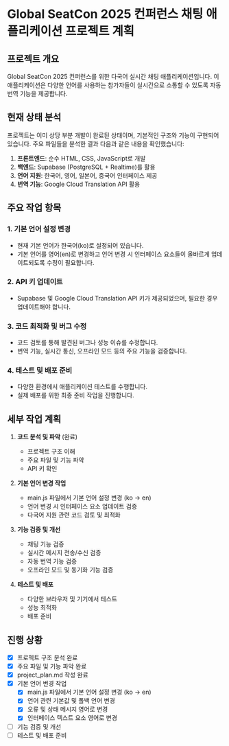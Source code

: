 # Global SeatCon 2025 컨퍼런스 채팅 애플리케이션 프로젝트 계획

## 프로젝트 개요
Global SeatCon 2025 컨퍼런스를 위한 다국어 실시간 채팅 애플리케이션입니다. 이 애플리케이션은 다양한 언어를 사용하는 참가자들이 실시간으로 소통할 수 있도록 자동 번역 기능을 제공합니다.

## 현재 상태 분석
프로젝트는 이미 상당 부분 개발이 완료된 상태이며, 기본적인 구조와 기능이 구현되어 있습니다. 주요 파일들을 분석한 결과 다음과 같은 내용을 확인했습니다:

1. **프론트엔드**: 순수 HTML, CSS, JavaScript로 개발
2. **백엔드**: Supabase (PostgreSQL + Realtime)를 활용
3. **언어 지원**: 한국어, 영어, 일본어, 중국어 인터페이스 제공
4. **번역 기능**: Google Cloud Translation API 활용

## 주요 작업 항목

### 1. 기본 언어 설정 변경
- 현재 기본 언어가 한국어(ko)로 설정되어 있습니다.
- 기본 언어를 영어(en)로 변경하고 언어 변경 시 인터페이스 요소들이 올바르게 업데이트되도록 수정이 필요합니다.

### 2. API 키 업데이트
- Supabase 및 Google Cloud Translation API 키가 제공되었으며, 필요한 경우 업데이트해야 합니다.

### 3. 코드 최적화 및 버그 수정
- 코드 검토를 통해 발견된 버그나 성능 이슈를 수정합니다.
- 번역 기능, 실시간 통신, 오프라인 모드 등의 주요 기능을 검증합니다.

### 4. 테스트 및 배포 준비
- 다양한 환경에서 애플리케이션 테스트를 수행합니다.
- 실제 배포를 위한 최종 준비 작업을 진행합니다.

## 세부 작업 계획

1. **코드 분석 및 파악** (완료)
   - 프로젝트 구조 이해
   - 주요 파일 및 기능 파악
   - API 키 확인

2. **기본 언어 변경 작업**
   - main.js 파일에서 기본 언어 설정 변경 (ko -> en)
   - 언어 변경 시 인터페이스 요소 업데이트 검증
   - 다국어 지원 관련 코드 검토 및 최적화

3. **기능 검증 및 개선**
   - 채팅 기능 검증
   - 실시간 메시지 전송/수신 검증
   - 자동 번역 기능 검증
   - 오프라인 모드 및 동기화 기능 검증

4. **테스트 및 배포**
   - 다양한 브라우저 및 기기에서 테스트
   - 성능 최적화
   - 배포 준비

## 진행 상황

- [x] 프로젝트 구조 분석 완료
- [x] 주요 파일 및 기능 파악 완료
- [x] project_plan.md 작성 완료
- [x] 기본 언어 변경 작업
  - [x] main.js 파일에서 기본 언어 설정 변경 (ko -> en)
  - [x] 언어 관련 기본값 및 폴백 언어 변경
  - [x] 오류 및 상태 메시지 영어로 변경
  - [x] 인터페이스 텍스트 요소 영어로 변경
- [ ] 기능 검증 및 개선
- [ ] 테스트 및 배포 준비
